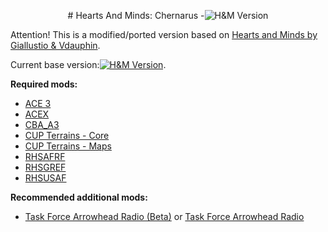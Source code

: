 <p align="center">
# Hearts And Minds: Chernarus -<a><img src="https://img.shields.io/badge/Version-0.1-red.svg?style=flat-square" alt="H&M Version"></a>

Attention! This is a modified/ported version based on [Hearts and Minds by Giallustio & Vdauphin](https://github.com/Vdauphin/HeartsAndMinds).

Current base version:<a href="https://github.com/Vdauphin/HeartsAndMinds/releases/tag/1.18"><img src="https://img.shields.io/badge/Version-1.18-blue.svg?style=flat-square" alt="H&M Version"></a>.
</p>



**Required mods:**
 - [ACE 3](http://steamcommunity.com/sharedfiles/filedetails/?id=463939057)
 - [ACEX](http://steamcommunity.com/sharedfiles/filedetails/?id=708250744)
 - [CBA_A3](http://steamcommunity.com/sharedfiles/filedetails/?id=450814997)
 - [CUP Terrains - Core](http://steamcommunity.com/sharedfiles/filedetails/?id=583496184)
 - [CUP Terrains - Maps](http://steamcommunity.com/sharedfiles/filedetails/?id=583544987)
 - [RHSAFRF](http://steamcommunity.com/sharedfiles/filedetails/?id=843425103)
 - [RHSGREF](http://steamcommunity.com/sharedfiles/filedetails/?id=843593391)
 - [RHSUSAF](http://steamcommunity.com/sharedfiles/filedetails/?id=843577117)

**Recommended additional mods:**
 - [Task Force Arrowhead Radio (Beta)](http://steamcommunity.com/sharedfiles/filedetails/?id=894678801) or [Task Force Arrowhead Radio](http://steamcommunity.com/sharedfiles/filedetails/?id=620019431)
